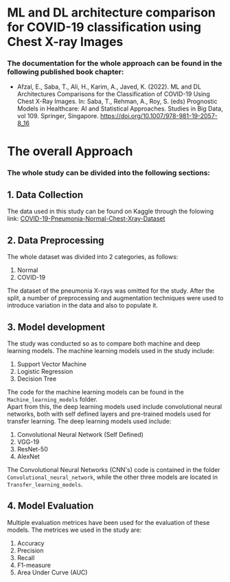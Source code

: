 # ML and DL architecture comparison for COVID-19 classification using Chest X-ray Images
### The documentation for the whole approach can be found in the following published book chapter:
- Afzal, E., Saba, T., Ali, H., Karim, A., Javed, K. (2022). ML and DL Architectures Comparisons for the Classification of COVID-19 Using Chest X-Ray Images. In: Saba, T., Rehman, A., Roy, S. (eds) Prognostic Models in Healthcare: AI and Statistical Approaches. Studies in Big Data, vol 109. Springer, Singapore. https://doi.org/10.1007/978-981-19-2057-8_16

# The overall Approach
### The whole study can be divided into the following sections:
## 1. Data Collection
The data used in this study can be found on Kaggle through the folowing link:
[COVID-19-Pneumonia-Normal-Chest-Xray-Dataset](https://www.kaggle.com/amanullahasraf/covid19-pneumonia-normal-chest-xray-pa-dataset)

## 2. Data Preprocessing
The whole dataset was divided into 2 categories, as follows:
1. Normal
2. COVID-19

The dataset of the pneumonia X-rays was omitted for the study. After the split, a number of preprocessing and augmentation techniques were used to introduce variation in the data and also to populate it.
## 3. Model development
The study was conducted so as to compare both machine and deep learning models. The machine learning models used in the study include:
1. Support Vector Machine
2. Logistic Regression
3. Decision Tree

The code for the machine learning models can be found in the `Machine_learning_models` folder.\
Apart from this, the deep learning models used include convolutional neural networks, both with self defined layers and pre-trained models used for transfer learning. The deep learning models used include:
1. Convolutional Neural Network (Self Defined)
2. VGG-19
3. ResNet-50
4. AlexNet

The Convolutional Neural Networks (CNN's) code is contained in the folder `Convolutional_neural_network`, while the other three models are located in `Transfer_learning_models`.

## 4. Model Evaluation
Multiple evaluation metrices have been used for the evaluation of these models. The metrices we used in the study are:
1. Accuracy
2. Precision
3. Recall
4. F1-measure
5. Area Under Curve (AUC)
